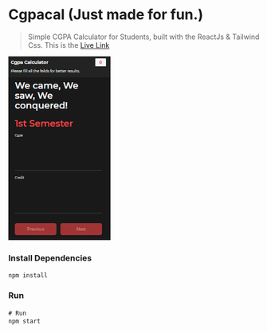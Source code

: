 # Cgpacal (Just made for fun.)

> Simple CGPA Calculator for Students, built with the ReactJs & Tailwind Css.
This is the [Live Link](https://cgpacal.netlify.app/)

![screenshot](https://github.com/itsakhilrana/CgpaCal/blob/master/src/cgpacal.PNG)

### Install Dependencies

```
npm install

```

### Run

```
# Run 
npm start

```


